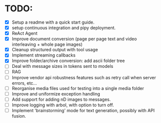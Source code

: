 # TODO:

- [x] Setup a readme with a quick start guide.
- [x] setup continuous integration and pipy deployment.
- [x] ReAct Agent
- [x] Improve document conversion (page per page text and video interleaving + whole page images)
- [x] Cleanup structured output with tool usage
- [x] Implement streaming callbacks
- [x] Improve folder/archive conversion: add ascii folder tree
- [ ] Deal with message sizes in tokens sent to models
- [ ] RAG
- [ ] Improve vendor api robustness features such as retry call when server errors, etc...
- [ ] Reorganise media files used for testing into a single media folder
- [ ] Improve and uniformize exception handling
- [ ] Add support for adding nD images to messages.
- [ ] Improve logging with arbol, with option to turn off.
- [ ] Implement 'brainstorming' mode for text generation, possibly with API fusion.
